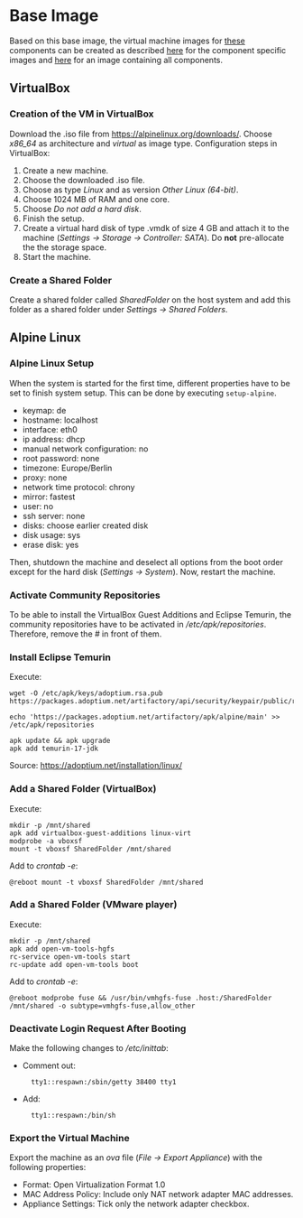 # Base Image
Based on this base image, the virtual machine images for [these](../../../basyx_components/v2/index.md) components can be created as described [here](./alpine_virtualmachine_setup_dev_component_specific.md) for the component specific images and [here](./alpine_virtualmachine_setup_dev_all_in_one.md) for an image containing all components.

## VirtualBox
### Creation of the VM in VirtualBox
Download the .iso file from <https://alpinelinux.org/downloads/>. Choose *x86_64* as architecture and *virtual* as image type.
Configuration steps in VirtualBox:
1. Create a new machine.
2. Choose the downloaded .iso file.
3. Choose as type *Linux* and as version *Other Linux (64-bit)*.
4. Choose 1024 MB of RAM and one core.
5. Choose *Do not add a hard disk*.
6. Finish the setup.
7. Create a virtual hard disk of type .vmdk of size 4 GB and attach it to the machine (*Settings -> Storage -> Controller: SATA*). Do **not** pre-allocate the the storage space.
8. Start the machine.


### Create a Shared Folder
Create a shared folder called *SharedFolder* on the host system and add this folder as a shared folder under *Settings -> Shared Folders*.


## Alpine Linux
### Alpine Linux Setup
When the system is started for the first time, different properties have to be set to finish system setup.
This can be done by executing `setup-alpine`.
- keymap: de
- hostname: localhost
- interface: eth0
- ip address: dhcp
- manual network configuration: no
- root password: none
- timezone: Europe/Berlin
- proxy: none
- network time protocol: chrony
- mirror: fastest
- user: no
- ssh server: none
- disks: choose earlier created disk
- disk usage: sys
- erase disk: yes

Then, shutdown the machine and deselect all options from the boot order except for the hard disk (*Settings -> System*). Now, restart the machine.


### Activate Community Repositories
To be able to install the VirtualBox Guest Additions and Eclipse Temurin, the community repositories have to be activated in */etc/apk/repositories*. Therefore, remove the *#* in front of them.


### Install Eclipse Temurin
Execute:

    wget -O /etc/apk/keys/adoptium.rsa.pub https://packages.adoptium.net/artifactory/api/security/keypair/public/repositories/apk

    echo 'https://packages.adoptium.net/artifactory/apk/alpine/main' >> /etc/apk/repositories

    apk update && apk upgrade
    apk add temurin-17-jdk

Source: <https://adoptium.net/installation/linux/>


### Add a Shared Folder (VirtualBox)
Execute:

    mkdir -p /mnt/shared
    apk add virtualbox-guest-additions linux-virt
    modprobe -a vboxsf
    mount -t vboxsf SharedFolder /mnt/shared

Add to *crontab -e*:

    @reboot mount -t vboxsf SharedFolder /mnt/shared


### Add a Shared Folder (VMware player)
Execute:

    mkdir -p /mnt/shared
    apk add open-vm-tools-hgfs
    rc-service open-vm-tools start
    rc-update add open-vm-tools boot

Add to *crontab -e*:

    @reboot modprobe fuse && /usr/bin/vmhgfs-fuse .host:/SharedFolder /mnt/shared -o subtype=vmhgfs-fuse,allow_other


### Deactivate Login Request After Booting
Make the following changes to */etc/inittab*:
- Comment out: 
    
        tty1::respawn:/sbin/getty 38400 tty1

- Add:

        tty1::respawn:/bin/sh


### Export the Virtual Machine
Export the machine as an *ova* file (*File -> Export Appliance*) with the following properties:
- Format: Open Virtualization Format 1.0
- MAC Address Policy: Include only NAT network adapter MAC addresses.
- Appliance Settings: Tick only the network adapter checkbox.
